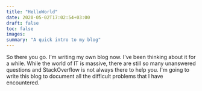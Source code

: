 ```yaml
---
title: "HelloWorld"
date: 2020-05-02T17:02:54+03:00
draft: false
toc: false
images:
summary: "A quick intro to my blog"
---
```


So there you go. I'm writing my own blog now. I've been thinking about it for a while.
While the world of IT is massive, there are still so many unanswered questions
and StackOverflow is not always there to help you. I'm going to write this blog
to document all the difficult problems that I have encountered.